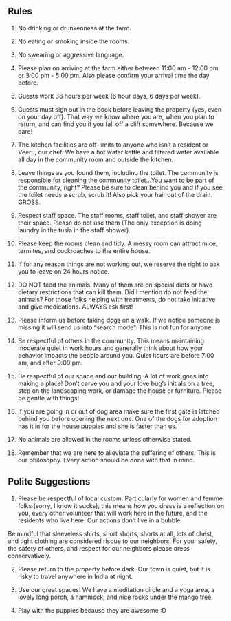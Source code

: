 Rules
----------

1) No drinking or drunkenness at the farm.

2) No eating or smoking inside the rooms.

3) No swearing or aggressive language.

4) Please plan on arriving at the farm either between 11:00 am - 12:00 pm or 3:00 pm - 5:00 pm. Also please confirm your arrival time the day before.

5) Guests work 36 hours per week (6 hour days, 6 days per week).

6) Guests must sign out in the book before leaving the property (yes, even on your day off). That way we know where you are, when you plan to return, and can find you if you fall off a cliff somewhere. Because we care!

7) The kitchen facilities are off-limits to anyone who isn’t a resident or Veeru, our chef. We have a hot water kettle and filtered water available all day in the community room and outside the kitchen.

8) Leave things as you found them, including the toilet. The community is responsible for cleaning the community toilet…You want to be part of the community, right? Please be sure to clean behind you and if you see the toilet needs a scrub, scrub it! Also pick your hair out of the drain. GROSS.

9) Respect staff space. The staff rooms, staff toilet, and staff shower are their space. Please do not use them (The only exception is doing laundry in the tusla in the staff shower).

10) Please keep the rooms clean and tidy. A messy room can attract mice, termites, and cockroaches to the entire house.

11) If for any reason things are not working out, we reserve the right to ask you to leave on 24 hours notice.

12) DO NOT feed the animals. Many of them are on special diets or have dietary restrictions that can kill them. Did I mention do not feed the animals? For those folks helping with treatments, do not take initiative and give medications. ALWAYS ask first!

13) Please inform us before taking dogs on a walk. If we notice someone is missing it will send us into “search mode”. This is not fun for anyone.

14) Be respectful of others in the community. This means maintaining moderate quiet in work hours and generally think about how your behavior impacts the people around you. Quiet hours are before 7:00 am, and after 9:00 pm.

15) Be respectful of our space and our building. A lot of work goes into making a place! Don’t carve you and your love bug’s initials on a tree, step on the landscaping work, or damage the house or furniture. Please be gentle with things!

16) If you are going in or out of dog area make sure the first gate is latched behind you before opening the next one. One of the dogs for adoption has it in for the house puppies and she is faster than us.

17) No animals are allowed in the rooms unless otherwise stated.

18) Remember that we are here to alleviate the suffering of others. This is our philosophy. Every action should be done with that in mind.



Polite Suggestions
----------

1) Please be respectful of local custom. Particularly for women and femme folks (sorry, I know it sucks), this means how you dress is a reflection on you, every other volunteer that will work here in the future, and the residents who live here. Our actions don’t live in a bubble.

Be mindful that sleeveless shirts, short shorts, shorts at all, lots of chest, and tight clothing are considered risque to our neighbors. For your safety, the safety of others, and respect for our neighbors please dress conservatively.

2) Please return to the property before dark. Our town is quiet, but it is risky to travel anywhere in India at night.

3) Use our great spaces! We have a meditation circle and a yoga area, a lovely long porch, a hammock, and nice rocks under the mango tree. 

4) Play with the puppies because they are awesome :D

